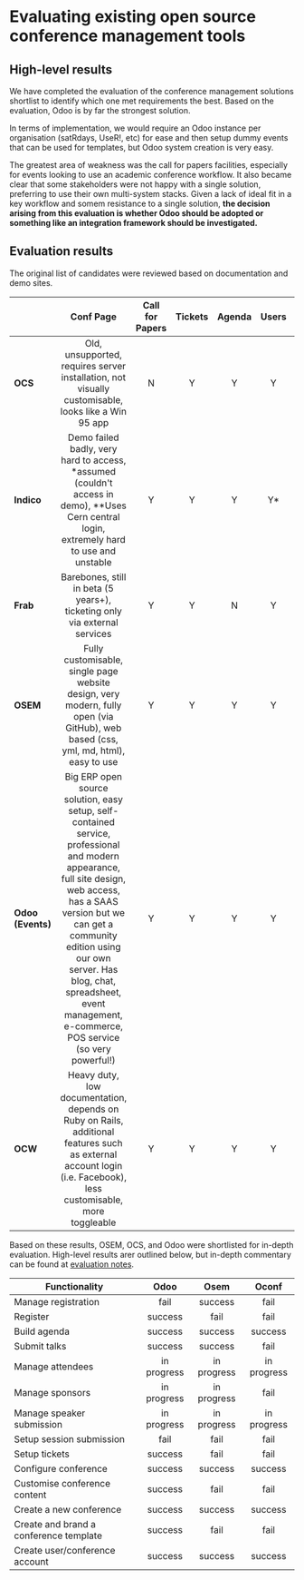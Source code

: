 # Evaluating existing open source conference management tools

## High-level results
We have completed the evaluation of the conference management solutions shortlist to identify which one met requirements the best. Based on the evaluation, Odoo is by far the strongest solution. 

In terms of implementation, we would require an Odoo instance per organisation (satRdays, UseR!, etc) for ease and then setup dummy events that can be used for templates, but Odoo system creation is very easy. 

The greatest area of weakness was the call for papers facilities, especially for events looking to use an academic conference workflow.
It also became clear that some stakeholders were not happy with a single solution, preferring to use their own multi-system stacks. Given a lack of ideal fit in a key workflow and somem resistance to a single solution, **the decision arising from this evaluation is whether Odoo should be adopted or something like an integration framework should be investigated.**


## Evaluation results
The original list of candidates were reviewed based on documentation and demo sites.

|               | Conf Page | Call for Papers | Tickets | Agenda | Users | Notes |
| :--- | :---: | :---: | :---: | :---: | :---: | :--- |
| **OCS** | Old, unsupported, requires server installation, not visually customisable, looks like a Win 95 app | N | Y | Y | Y | N | 
| **Indico** | Demo failed badly, very hard to access, *assumed (couldn't access in demo), **Uses Cern central login, extremely hard to use and unstable | Y | Y | Y | Y* | Y** | 
| **Frab** | Barebones, still in beta (5 years+), ticketing only via external services | Y | Y | N | Y | Y |
| **OSEM** | Fully customisable, single page website design, very modern, fully open (via GitHub), web based (css, yml, md, html), easy to use | Y | Y | Y | Y | Y |
| **Odoo (Events)** | Big ERP open source solution, easy setup, self-contained service, professional and modern appearance, full site design, web access, has a SAAS version but we can get a community edition using our own server. Has blog, chat, spreadsheet, event management, e-commerce, POS service (so very powerful!)  | Y | Y | Y | Y | Y |
| **OCW** | Heavy duty, low documentation, depends on Ruby on Rails, additional features such as external account login (i.e. Facebook),  less customisable, more toggleable| Y | Y | Y | Y | Y |

Based on these results, OSEM, OCS, and Odoo were shortlisted for in-depth evaluation. High-level results arer outlined below, but in-depth commentary can be found at [evaluation notes](reviews/rcms_review(am).md).

| Functionality                          | Odoo        | Osem        | Oconf       |
|----------------------------------------|:-----------:|:-----------:|:-----------:|
| Manage registration                    | fail        | success     | fail        |
| Register                               | success     | fail        | fail        |
| Build agenda                           | success     | success     | success     |
| Submit talks                           | success     | success     | fail        |
| Manage attendees                       | in progress | in progress | in progress |
| Manage sponsors                        | in progress | in progress | fail        |
| Manage speaker submission              | in progress | in progress | in progress |
| Setup session submission               | fail        | fail        | fail        |
| Setup tickets                          | success     | fail        | fail        |
| Configure conference                   | success     | success     | success    |
| Customise conference content           | success     | fail        | fail        |
| Create a new conference                | success     | success     | success     |
| Create and brand a conference template | success     | fail        | fail        |
| Create user/conference account         | success     | success     | success     |

